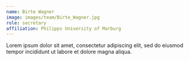 ```yaml
---
name: Birte Wagner
image: images/team/Birte_Wagner.jpg
role: secretary
affiliation: Philipps University of Marburg
---
```


Lorem ipsum dolor sit amet, consectetur adipiscing elit, sed do eiusmod tempor incididunt ut labore et dolore magna aliqua.
